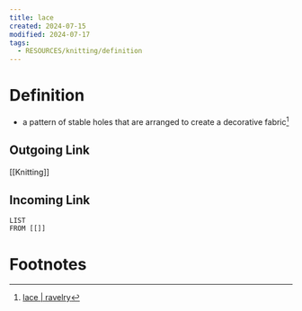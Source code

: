 ```yaml
---
title: lace
created: 2024-07-15
modified: 2024-07-17
tags:
  - RESOURCES/knitting/definition
---
```

# Definition
- a pattern of stable holes that are arranged to create a decorative fabric[^1]
## Outgoing Link
[[Knitting]]
## Incoming Link
```dataview
LIST
FROM [[]]
```
# Footnotes

[^1]: [lace | ravelry](https://www.ravelry.com/patterns/attributes/lace "a pattern of stable holes that are arranged to create a decorative fabric")
